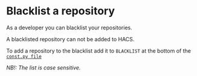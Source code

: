# Blacklist a repository

As a developer you can blacklist your repositories.

A blacklisted repository can not be added to HACS.

To add a repository to the blacklist add it to `BLACKLIST` at the bottom of the [`const.py file`](https://github.com/custom-components/hacs/blob/next/custom_components/hacs/const.py)

_NB!: The list is case sensitive._

<!-- Disable sidebar -->
<style>.bs-sidebar{display: none !important}</style>
<!-- Disable sidebar -->